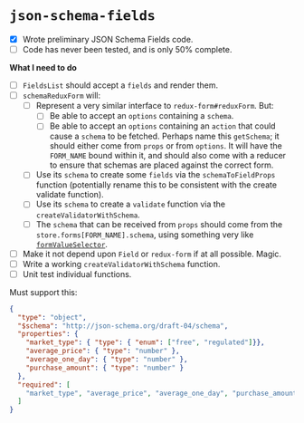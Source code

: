 # `json-schema-fields`

- [x] Wrote preliminary JSON Schema Fields code.
- [ ] Code has never been tested, and is only 50% complete.

**What I need to do**

- [ ] `FieldsList` should accept a `fields` and render them.
- [ ]  `schemaReduxForm` will:
      - [ ] Represent a very similar interface to `redux-form#reduxForm`. But:
          - [ ] Be able to accept an `options` containing a `schema`.
          - [ ] Be able to accept an `options` containing an `action` that could cause a `schema` to be fetched. Perhaps name this `getSchema`; it should either come from `props` or from `options`. It will have the `FORM_NAME` bound within it, and should also come with a reducer to ensure that schemas are placed against the correct form.
      - [ ] Use its `schema` to create some `fields` via the `schemaToFieldProps` function (potentially rename this to be consistent with the create validate function).
      - [ ] Use its `schema` to create a `validate` function via the `createValidatorWithSchema`.
      - [ ] The `schema` that can be received from `props` should come from the `store.forms[FORM_NAME].schema`, using something very like [`formValueSelector`](http://redux-form.com/6.0.5/docs/api/FormValueSelector.md/).
- [ ] Make it not depend upon `Field` or `redux-form` if at all possible. Magic.
- [ ] Write a working `createValidatorWithSchema` function.
- [ ] Unit test individual functions.

Must support this:

```json
{
  "type": "object",
  "$schema": "http://json-schema.org/draft-04/schema",
  "properties": {
    "market_type": { "type": { "enum": ["free", "regulated"]}},
    "average_price": { "type": "number" },
    "average_one_day": { "type": "number" },
    "purchase_amount": { "type": "number" }
  },
  "required": [
    "market_type", "average_price", "average_one_day", "purchase_amount"
  ]
}
```
